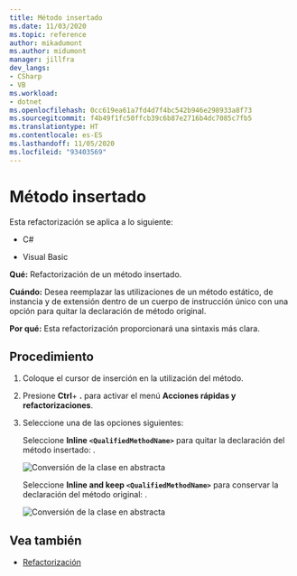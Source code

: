 ```yaml
---
title: Método insertado
ms.date: 11/03/2020
ms.topic: reference
author: mikadumont
ms.author: midumont
manager: jillfra
dev_langs:
- CSharp
- VB
ms.workload:
- dotnet
ms.openlocfilehash: 0cc619ea61a7fd4d7f4bc542b946e298933a8f73
ms.sourcegitcommit: f4b49f1fc50ffcb39c6b87e2716b4dc7085c7fb5
ms.translationtype: HT
ms.contentlocale: es-ES
ms.lasthandoff: 11/05/2020
ms.locfileid: "93403569"
---
```

# <a name="inline-method"></a>Método insertado

Esta refactorización se aplica a lo siguiente:

- C#

- Visual Basic

**Qué:** Refactorización de un método insertado. 

**Cuándo:** Desea reemplazar las utilizaciones de un método estático, de instancia y de extensión dentro de un cuerpo de instrucción único con una opción para quitar la declaración de método original.

**Por qué:**  Esta refactorización proporcionará una sintaxis más clara.

## <a name="how-to"></a>Procedimiento

1. Coloque el cursor de inserción en la utilización del método.

2. Presione **Ctrl**+ **.** para activar el menú **Acciones rápidas y refactorizaciones**.

3. Seleccione una de las opciones siguientes: 
    
   Seleccione **Inline `<QualifiedMethodName>`** para quitar la declaración del método insertado: .

    ![Conversión de la clase en abstracta](media/inline-method-remove-declaration.png)

   Seleccione **Inline and keep `<QualifiedMethodName>`** para conservar la declaración del método original: .

    ![Conversión de la clase en abstracta](media/inline-method-preserve-declaration.png)

## <a name="see-also"></a>Vea también

- [Refactorización](../refactoring-in-visual-studio.md)
